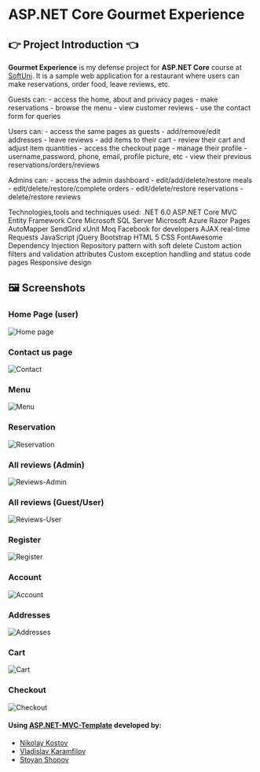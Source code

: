 # ASP.NET Core Gourmet Experience

## :point_right: Project Introduction :point_left:

**Gourmet Experience** is my defense project for **ASP.NET Core** course at [SoftUni](https://softuni.bg/trainings/3601/asp-dot-net-core-february-2022). It is a sample web application for a restaurant where users can make reservations, order food, leave reviews, etc.

Guests can:
    - access the home, about and privacy pages
	- make reservations
    - browse the menu
    - view customer reviews
    - use the contact form for queries 

Users can:
	- access the same pages as guests
    - add/remove/edit addresses
    - leave reviews
    - add items to their cart
    - review their cart and adjust item quantities 
    - access the checkout page
    - manage their profile - username,password, phone, email, profile picture, etc
    - view their previous reservations/orders/reviews

Admins can:
	- access the admin dashboard
	- edit/add/delete/restore meals
    - edit/delete/restore/complete orders
    - edit/delete/restore reservations
    - delete/restore reviews

Technologies,tools and techniques used:
.NET 6.0
ASP.NET Core MVC
Entity Framework Core
Microsoft SQL Server
Microsoft Azure
Razor Pages
AutoMapper
SendGrid
xUnit
Moq
Facebook for developers
AJAX real-time Requests
JavaScript
jQuery
Bootstrap
HTML 5
CSS
FontAwesome
Dependency Injection
Repository pattern with soft delete
Custom action filters and validation attributes
Custom exception handling and status code pages
Responsive design


## :framed_picture: Screenshots

### Home Page (user)
![Home page](https://res.cloudinary.com/duqv0e3xm/image/upload/v1652907015/Screenshots/Home_logged_in_ljs9qk.png)

### Contact us page
![Contact](https://res.cloudinary.com/duqv0e3xm/image/upload/v1652907014/Screenshots/Contact_em2aly.png)

### Menu
![Menu](https://res.cloudinary.com/duqv0e3xm/image/upload/v1652907016/Screenshots/Menu_av3t2e.png)

### Reservation
![Reservation](https://res.cloudinary.com/duqv0e3xm/image/upload/v1652907014/Screenshots/Reservation_vt5vqd.png)

### All reviews (Admin)
![Reviews-Admin](https://res.cloudinary.com/duqv0e3xm/image/upload/v1652907014/Screenshots/Reviews-Admin_iq6ogd.png)

### All reviews (Guest/User)
![Reviews-User](https://res.cloudinary.com/duqv0e3xm/image/upload/v1652907016/Screenshots/Reviews-User_mrlhpk.png)

### Register
![Register](https://res.cloudinary.com/duqv0e3xm/image/upload/v1652907015/Screenshots/Register_veinsq.png)

### Account
![Account](https://res.cloudinary.com/duqv0e3xm/image/upload/v1652907014/Screenshots/Account_xzyxsl.png)

### Addresses
![Addresses](https://res.cloudinary.com/duqv0e3xm/image/upload/v1652907014/Screenshots/Addresses_tppty3.png)

### Cart
![Cart](https://res.cloudinary.com/duqv0e3xm/image/upload/v1652907014/Screenshots/Cart_e04eny.png)

### Checkout
![Checkout](https://res.cloudinary.com/duqv0e3xm/image/upload/v1652907013/Screenshots/Checkout_k3juqw.png)

#### Using [ASP.NET-MVC-Template](https://github.com/NikolayIT/ASP.NET-MVC-Template) developed by:
- [Nikolay Kostov](https://github.com/NikolayIT)
- [Vladislav Karamfilov](https://github.com/vladislav-karamfilov)
- [Stoyan Shopov](https://github.com/StoyanShopov)